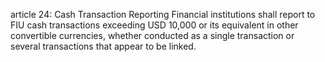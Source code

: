 article 24: Cash Transaction Reporting
Financial institutions shall report to FIU cash transactions exceeding USD 10,000 or its equivalent in other convertible currencies, whether conducted as a single transaction or several transactions that appear to be linked.
<ul>
</ul>